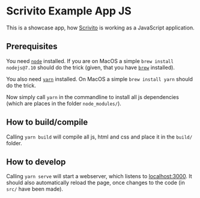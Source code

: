 # Scrivito Example App JS

This is a showcase app, how [Scrivito](https://scrivito.com) is working as a JavaScript application.

## Prerequisites

You need [`node`](https://nodejs.org/en/) installed. If you are on MacOS a simple `brew install nodejs@7.10` should do the trick (given, that you have [`brew`](https://brew.sh) installed).

You also need [`yarn`](https://yarnpkg.com/lang/en/) installed. On MacOS a simple `brew install yarn` should do the trick.

Now simply call `yarn` in the commandline to install all js dependencies (which are places in the folder `node_modules/`).

## How to build/compile

Calling `yarn build` will compile all js, html and css and place it in the `build/` folder.

## How to develop

Calling `yarn serve` will start a webserver, which listens to [localhost:3000](http://localhost:3000/). It should also automatically reload the page, once changes to the code (in `src/` have been made).
